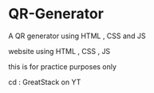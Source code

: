 # QR-Generator
A QR generator using HTML , CSS and JS 


website using HTML , CSS , JS

this is for practice purposes only

cd : GreatStack on YT
